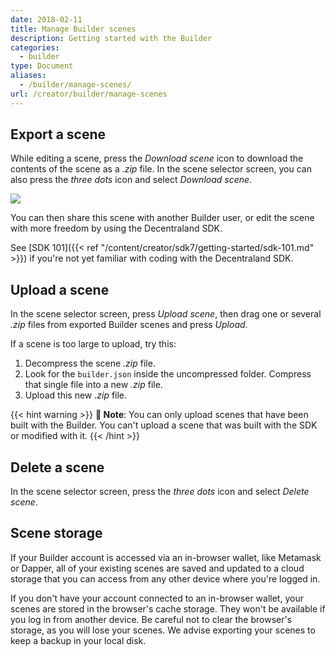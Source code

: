 ```yaml
---
date: 2018-02-11
title: Manage Builder scenes
description: Getting started with the Builder
categories:
  - builder
type: Document
aliases:
  - /builder/manage-scenes/
url: /creator/builder/manage-scenes
---
```


## Export a scene

While editing a scene, press the _Download scene_ icon to download the contents of the scene as a _.zip_ file. In the scene selector screen, you can also press the _three dots_ icon and select _Download scene_.

![](/images/media/builder-export.png)

You can then share this scene with another Builder user, or edit the scene with more freedom by using the Decentraland SDK.

See [SDK 101]({{< ref "/content/creator/sdk7/getting-started/sdk-101.md" >}}) if you're not yet familiar with coding with the Decentraland SDK.

## Upload a scene

In the scene selector screen, press _Upload scene_, then drag one or several _.zip_ files from exported Builder scenes and press _Upload_.

If a scene is too large to upload, try this:

1. Decompress the scene _.zip_ file.
2. Look for the `builder.json` inside the uncompressed folder. Compress that single file into a new _.zip_ file.
3. Upload this new _.zip_ file.

{{< hint warning >}}
**📔 Note**: You can only upload scenes that have been built with the Builder. You can't upload a scene that was built with the SDK or modified with it.
{{< /hint >}}

## Delete a scene

In the scene selector screen, press the _three dots_ icon and select _Delete scene_.

## Scene storage

If your Builder account is accessed via an in-browser wallet, like Metamask or Dapper, all of your existing scenes are saved and updated to a cloud storage that you can access from any other device where you're logged in.

If you don't have your account connected to an in-browser wallet, your scenes are stored in the browser's cache storage. They won't be available if you log in from another device. Be careful not to clear the browser's storage, as you will lose your scenes. We advise exporting your scenes to keep a backup in your local disk.

